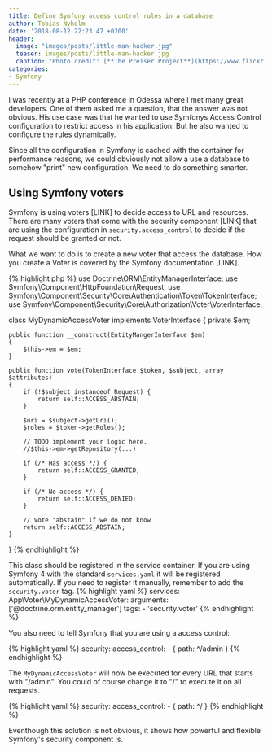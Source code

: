 ```yaml
---
title: Define Symfony access control rules in a database
author: Tobias Nyholm
date: '2018-08-12 22:23:47 +0200'
header:
  image: "images/posts/little-man-hacker.jpg"
  teaser: images/posts/little-man-hacker.jpg
  caption: "Photo credit: [**The Preiser Project**](https://www.flickr.com/photos/thepreiserproject/)"
categories:
- Symfony
---
```


I was recently at a PHP conference in Odessa where I met many great developers. 
One of them asked me a question, that the answer was not obvious. His use case
was that he wanted to use Symfonys Access Control configuration to restrict access 
in his application. But he also wanted to configure the rules dynamically. 

Since all the configuration in Symfony is cached with the container for performance
reasons, we could obviously not allow a use a database to somehow "print" new configuration.
We need to do something smarter. 

## Using Symfony voters

Symfony is using voters [LINK] to decide access to URL and resources. There are many
voters that come with the security component [LINK] that are using the configuration
in `security.access_control` to decide if the request should be granted or not. 

What we want to do is to create a new voter that access the database. How you create
a Voter is covered by the Symfony documentation [LINK].   

{% highlight php %}
use Doctrine\ORM\EntityManagerInterface;
use Symfony\Component\HttpFoundation\Request;
use Symfony\Component\Security\Core\Authentication\Token\TokenInterface;
use Symfony\Component\Security\Core\Authorization\Voter\VoterInterface;

class MyDynamicAccessVoter implements VoterInterface
{
    private $em;
    
    public function __construct(EntityMangerInterface $em)
    {
        $this->em = $em;
    }
    
    public function vote(TokenInterface $token, $subject, array $attributes)
    {
        if (!$subject instanceof Request) {
            return self::ACCESS_ABSTAIN;
        }

        $uri = $subject->getUri();
        $roles = $token->getRoles();
        
        // TODO implement your logic here.
        //$this->em->getRepository(...)
        
        if (/* Has access */) {
            return self::ACCESS_GRANTED;
        }
        
        if (/* No access */) {
            return self::ACCESS_DENIED;
        }
        
        // Vote "abstain" if we do not know
        return self::ACCESS_ABSTAIN;
    }
}
{% endhighlight %}

This class should be registered in the service container. If you are using
Symfony 4 with the standard `services.yaml` it will be registered automatically. 
If you need to register it manually, remember to add the `security.voter` tag. 
{% highlight yaml %}
services:
    App\Voter\MyDynamicAccessVoter:
        arguments: ['@doctrine.orm.entity_manager']
        tags:
          - 'security.voter'
{% endhighlight %}

You also need to tell Symfony that you are using a access control: 

{% highlight yaml %}
security:
    access_control:
         - { path: ^/admin }
{% endhighlight %}

The `MyDynamicAccessVoter` will now be executed for every URL that starts with 
"/admin". You could of course change it to "/" to execute it on all requests. 

{% highlight yaml %}
security:
    access_control:
         - { path: ^/ }
{% endhighlight %}

Eventhough this solution is not obvious, it shows how powerful and flexible 
Symfony's security component is. 
